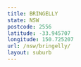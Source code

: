 ```yaml
---
title: BRINGELLY
state: NSW
postcode: 2556
latitude: -33.945707
longitude: 150.725207
url: /nsw/bringelly/
layout: suburb
---
```

